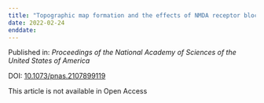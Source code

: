 ```yaml
---
title: "Topographic map formation and the effects of NMDA receptor blockade in the developing visual system."
date: 2022-02-24
enddate:
---
```


Published in: *Proceedings of the National Academy of Sciences of the United States of America*

DOI: [10.1073/pnas.2107899119](https://doi.org/10.1073/pnas.2107899119)

This article is not available in Open Access



